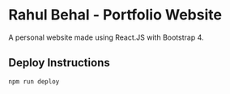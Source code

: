 # Rahul Behal - Portfolio Website

A personal website made using React.JS with Bootstrap 4.

## Deploy Instructions

`npm run deploy`
